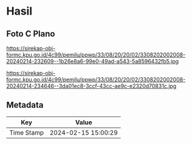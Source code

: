 # Hasil

## Foto C Plano

https://sirekap-obj-formc.kpu.go.id/4c99/pemilu/ppwp/33/08/20/20/02/3308202002008-20240214-232609--1b26e8a6-99e0-49ad-a543-5a8596432fb5.jpg

https://sirekap-obj-formc.kpu.go.id/4c99/pemilu/ppwp/33/08/20/20/02/3308202002008-20240214-234646--3da01ec8-3ccf-43cc-ae9c-e2320d70831c.jpg


## Metadata

| Key        | Value               |
| ---------- | ------------------- |
| Time Stamp | 2024-02-15 15:00:29 |



